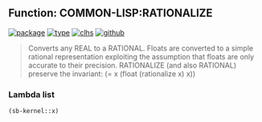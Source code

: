 ## Function: COMMON-LISP:RATIONALIZE
[![package](https://img.shields.io/badge/Package-COMMON--LISP-5f9ea0.svg?style=social&colorA=999999)](../) [![type](https://img.shields.io/badge/Type-Function-5f9ea0.svg?style=social&colorA=999999)](../#function) [![clhs](https://img.shields.io/badge/CLHS-RATIONALIZE-5f9ea0.svg?style=social&colorA=999999)](http://www.lispworks.com/documentation/HyperSpec/Body/f_ration.htm) [![github](https://img.shields.io/badge/GitHub-View_the_source-5f9ea0.svg?style=social&colorA=999999&logo=github)](https://github.com/sbcl/sbcl/blob/master/src/code/float.lisp/) 

> Converts any REAL to a RATIONAL.  Floats are converted to a simple rational
> representation exploiting the assumption that floats are only accurate to
> their precision.  RATIONALIZE (and also RATIONAL) preserve the invariant:
> (= x (float (rationalize x) x))

### Lambda list
```cl
(sb-kernel::x)
```
